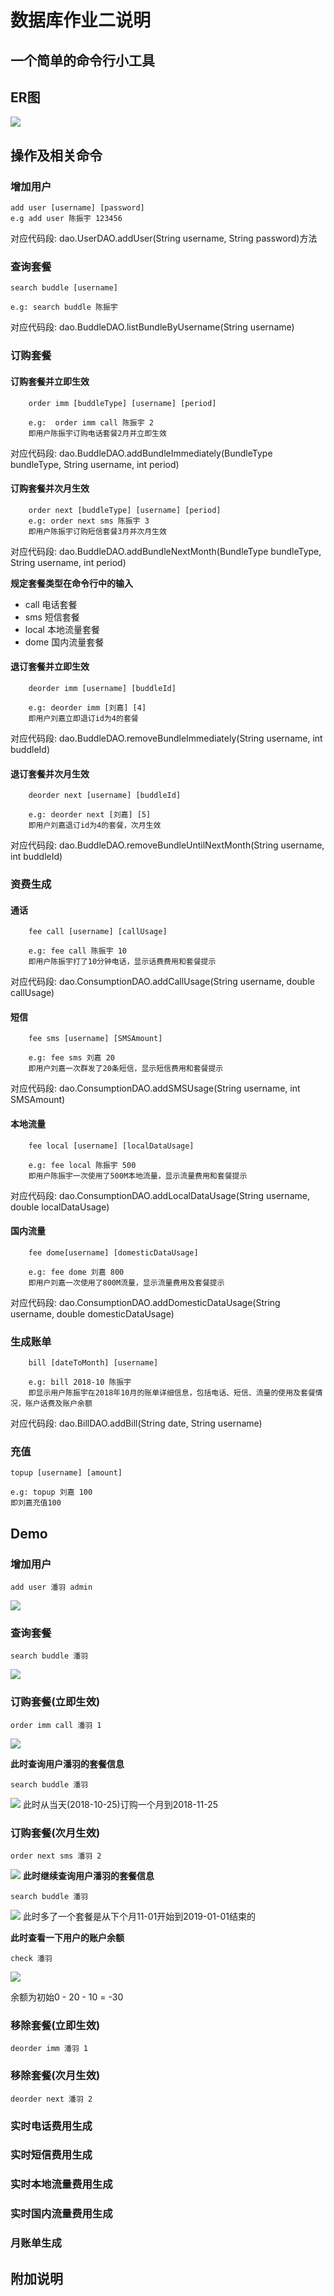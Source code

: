 # 数据库作业二说明
## 一个简单的命令行小工具
## ER图
![](img/ER.png)
## 操作及相关命令
### 增加用户

	add user [username] [password]
	e.g add user 陈振宇 123456

对应代码段: dao.UserDAO.addUser(String username, String password)方法

	
### 查询套餐

	search buddle [username]
	
	e.g: search buddle 陈振宇
对应代码段: dao.BuddleDAO.listBundleByUsername(String username)

### 订购套餐
#### 订购套餐并立即生效

		order imm [buddleType] [username] [period]
		
		e.g:  order imm call 陈振宇 2
		即用户陈振宇订购电话套餐2月并立即生效
对应代码段: dao.BuddleDAO.addBundleImmediately(BundleType bundleType, String username, int period)
#### 订购套餐并次月生效

		order next [buddleType] [username] [period]
		e.g: order next sms 陈振宇 3
		即用户陈振宇订购短信套餐3月并次月生效
对应代码段: dao.BuddleDAO.addBundleNextMonth(BundleType bundleType, String username, int period)

**规定套餐类型在命令行中的输入**

- call 电话套餐
- sms 短信套餐
- local 本地流量套餐
- dome 国内流量套餐



#### 退订套餐并立即生效

		deorder imm [username] [buddleId]
		
		e.g: deorder imm [刘嘉] [4]
		即用户刘嘉立即退订id为4的套餐

对应代码段: dao.BuddleDAO.removeBundleImmediately(String username, int buddleId)

#### 退订套餐并次月生效

		deorder next [username] [buddleId]
		
		e.g: deorder next [刘嘉] [5]
		即用户刘嘉退订id为4的套餐，次月生效

对应代码段: dao.BuddleDAO.removeBundleUntilNextMonth(String username, int buddleId)

### 资费生成

#### 通话

		fee call [username] [callUsage]
		
		e.g: fee call 陈振宇 10
		即用户陈振宇打了10分钟电话，显示话费费用和套餐提示
对应代码段: dao.ConsumptionDAO.addCallUsage(String username, double callUsage)
		

#### 短信
	
		fee sms [username] [SMSAmount]
		
		e.g: fee sms 刘嘉 20
		即用户刘嘉一次群发了20条短信，显示短信费用和套餐提示

对应代码段: dao.ConsumptionDAO.addSMSUsage(String username, int SMSAmount)

#### 本地流量
		
		fee local [username] [localDataUsage]
		
		e.g: fee local 陈振宇 500
		即用户陈振宇一次使用了500M本地流量，显示流量费用和套餐提示
对应代码段: dao.ConsumptionDAO.addLocalDataUsage(String username, double localDataUsage)

#### 国内流量 	

		fee dome[username] [domesticDataUsage]
		
		e.g: fee dome 刘嘉 800
		即用户刘嘉一次使用了800M流量，显示流量费用及套餐提示
对应代码段: dao.ConsumptionDAO.addDomesticDataUsage(String username, double domesticDataUsage)


### 生成账单

		bill [dateToMonth] [username]
		
		e.g: bill 2018-10 陈振宇
		即显示用户陈振宇在2018年10月的账单详细信息，包括电话、短信、流量的使用及套餐情况，账户话费及账户余额

 对应代码段: dao.BillDAO.addBill(String date, String username)
 
 
### 充值
	topup [username] [amount]
	
	e.g: topup 刘嘉 100
	即刘嘉充值100
 
 
## Demo
### 增加用户

	add user 潘羽 admin
	
![](img/1.png)

### 查询套餐
	
	search buddle 潘羽
![](img/2.png)

### 订购套餐(立即生效)

	order imm call 潘羽 1

![](img/3_1.png)

**此时查询用户潘羽的套餐信息**

	search buddle 潘羽

![](img/3_2.png)
此时从当天(2018-10-25)订购一个月到2018-11-25

### 订购套餐(次月生效)

	order next sms 潘羽 2
	
![](img/4_1.png)
**此时继续查询用户潘羽的套餐信息**
		
	search buddle 潘羽
	
![](img/4_2.png)
此时多了一个套餐是从下个月11-01开始到2019-01-01结束的

**此时查看一下用户的账户余额**

	check 潘羽
![](img/4_3.png)

余额为初始0 - 20 - 10 = -30
###  移除套餐(立即生效)
	deorder imm 潘羽 1

### 移除套餐(次月生效)
	deorder next 潘羽 2

### 实时电话费用生成
	
### 实时短信费用生成

### 实时本地流量费用生成

### 实时国内流量费用生成

### 月账单生成

## 附加说明

